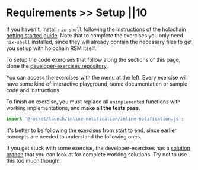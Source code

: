 # Requirements >> Setup ||10

If you haven't, install `nix-shell` following the instructions of the holochain [getting started guide](https://developer.holochain.org/docs/install/). Note that to complete the exercises you only need `nix-shell` installed, since they will already contain the necessary files to get you set up with holochain RSM itself.

To setup the code exercises that follow along the sections of this page, clone the [developer-exercises repository](https://github.com/holochain-gym/developer-exercises).

You can access the exercises with the menu at the left. Every exercise will have some kind of interactive playground, some documentation or sample code and instructions.

To finish an exercise, you must replace all `unimplemented` functions with working implementations, and **make all the tests pass**. 

```js script
import '@rocket/launch/inline-notification/inline-notification.js';
```
<inline-notification type="warning" title="Order of exercises">

It's better to be following the exercises from start to end, since earlier concepts are needed to understand the following ones.

</inline-notification>

<inline-notification type="tip" title="Solutions">

If you get stuck with some exercise, the developer-exercises has a [solution branch](https://github.com/holochain-gym/developer-exercises/tree/solution) that you can look at for complete working solutions. Try not to use this too much though!

</inline-notification>

